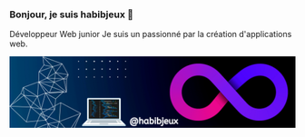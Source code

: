 ### Bonjour, je suis habibjeux 👋

Développeur Web junior
Je suis un passionné par la création d'applications web.

<img align="left" alt="readme" src="https://github.com/habibjeux/habibjeux/blob/main/readme.png" />

